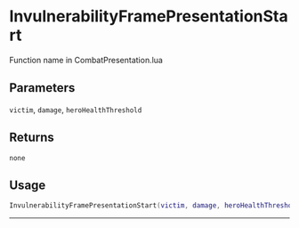 # InvulnerabilityFramePresentationStart
Function name in CombatPresentation.lua
## Parameters
`victim`, `damage`, `heroHealthThreshold`
## Returns
`none`
## Usage
```lua
InvulnerabilityFramePresentationStart(victim, damage, heroHealthThreshold)
```
---
